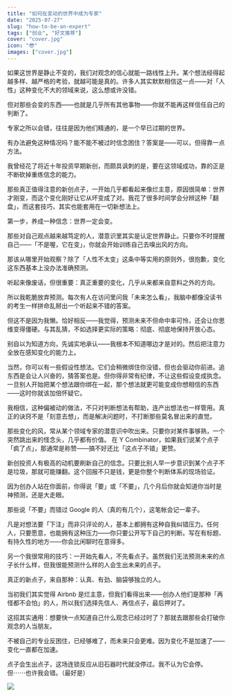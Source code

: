 ```yaml
---
title: "如何在变动的世界中成为专家"
date: "2025-07-27"
slug: "how-to-be-an-expert"
tags: ["创业", "好文推荐"]
cover: "cover.jpg"
icon: "😎"
images: ["cover.jpg"]
---
```

如果这世界是静止不变的，我们对观念的信心就能一路线性上升。某个想法经得起越多样、越严格的考验，就越可能是真的。许多人其实默默相信这一点——对「人性」这种变化不大的领域来说，这么想或许没错。



但对那些会变的东西——也就是几乎所有其他事物——你就不能再这样信任自己的判断了。



专家之所以会错，往往是因为他们精通的，是一个早已过期的世界。



有办法避免这种情况吗？能不能不被过时信念困住？答案是——可以，但得靠一点方法。



我曾经花了将近十年投资早期新创，而颇具讽刺的是，要在这领域成功，靠的正是不断砍掉重练信念的能力。



那些真正值得注意的新创点子，一开始几乎都看起来像烂主意，原因很简单：世界才刚变，而这个变化刚好让它从坏变成了对。我花了很多时间学会分辨这种「翻盘」，而这套技巧，其实也能套用在一切新想法上。



第一步，养成一种信念：世界一定会变。



那些对自己观点越来越笃定的人，潜意识里其实是认定世界静止。只要你不时提醒自己——「不是喔，它在变」，你就会开始训练自己去嗅出风的方向。



那该从哪里开始观察？除了「人性不太变」这条中等实用的原则外，很抱歉，变化这东西基本上没办法准确预测。



听起来像废话，但很重要：真正重要的变化，几乎从来都来自意料之外的方向。



所以我乾脆放弃预测。每次有人在访问里问我「未来怎么看」，我脑中都像没读书的考生一样拼命乱掰出一个听起来不错的答案。



但这不是因为我懒。恰好相反——我觉得，预测未来不但命中率可怜，还会让你思维变得僵硬。与其乱猜，不如选择更实际的策略：彻底、彻底地保持开放心态。



别自以为知道方向，先诚实地承认——我根本不知道哪边才是对的。然后把注意力全放在感知变化的能力上。



当然，你可以有一些假设性想法。它们会稍微绑住你没错，但也会驱动你前进。追东西是会让人兴奋的，猜答案也是。但你得非常有纪律，不让这些假设变成执念。
一旦别人开始把某个想法跟你绑在一起，那个想法就更可能变成你想相信的东西——这时你就该加倍怀疑它。



我相信，这种偏被动的做法，不只对判断想法有帮助，连产出想法也一样管用。真正的诀窍不是「刻意去想」，而是解决问题时，不打断那些莫名冒出来的直觉。



那些变化的风，常从某个领域专家的潜意识中吹出来。只要你对某件事够熟，一个突然跳出来的怪念头，几乎都有价值。
在 Y Combinator，如果我们说某个点子「疯了点」，那通常是称赞——搞不好还比「这点子不错」更赞。



新创投资人有极高的动机要刷新自己的信念。只要比别人早一步意识到某个点子不是垃圾，那就可能赚翻。这个回报不只是钱，更是你整个判断体系的现场验证。



因为创办人站在你面前，你得说「要」或「不要」，几个月后你就会知道你当时是神预测，还是大走眼。



那些说「不要」而错过 Google 的人（真的有几个），这笔帐会记一辈子。



凡是对想法要「下注」而非只评论的人，基本上都拥有这种自我纠错压力。任何人，只要愿意，也能拥有这种压力——你只要公开写下自己的判断。写在有标题、有持久性的地方——你会比闲聊时在意得多。



另一个我很常用的技巧：一开始先看人，不先看点子。虽然我们无法预测未来的点子长什么样，但我很能预测什么样的人会生出未来的点子。



真正的新点子，来自那种：认真、有劲、脑袋够独立的人。



当初我们其实觉得 Airbnb 是烂主意，但我们看得出来——创办人他们是那种「再怪都不会怕」的人，所以我们选择先信人、再信点子，最后押对了。



这招其实通用：想要快一点知道自己什么观念已经过时了？那就去跟那些会打破你观念的人当朋友。



不被自己的专业反困住，已经够难了，而未来只会更难。因为变化不是加速了——变化一直都在加速。



点子会生出点子，这场连锁反应从旧石器时代就没停过。我不认为它会停。
但⋯⋯也许我会错。（最好是）




![](https://prod-files-secure.s3.us-west-2.amazonaws.com/112d0858-5090-4d34-a606-b75eb8d65fd2/46476355-9cf3-4e99-9b7a-3531bc426380/1000202064.png?X-Amz-Algorithm=AWS4-HMAC-SHA256&X-Amz-Content-Sha256=UNSIGNED-PAYLOAD&X-Amz-Credential=ASIAZI2LB46625AKKYOZ%2F20250922%2Fus-west-2%2Fs3%2Faws4_request&X-Amz-Date=20250922T081834Z&X-Amz-Expires=3600&X-Amz-Security-Token=IQoJb3JpZ2luX2VjEJ%2F%2F%2F%2F%2F%2F%2F%2F%2F%2F%2FwEaCXVzLXdlc3QtMiJGMEQCIHjK%2FarmbX9eD%2FBvBwZE6wEHnBq6qywsnhaOqBK9e%2B09AiANvXhLl2X6tPaLGS1ZeIuPCshYwnnl0ejESYP3fftFlir%2FAwgoEAAaDDYzNzQyMzE4MzgwNSIMybfT6Q073CZyWKTAKtwD3ND3uilCSxvtCLNQe79A8%2BfuhPzEYVR%2BGZr0%2BtlyrmBRdUKAZ7fcSZO5BnTUfln3YPkm7BB55XuqCOl%2Bv9XD2Wg8on6BaNB8eEvKXxThfZWv7Cqi0gU%2BGhvnwOPiED79AAWaFi4GS28k9kNmvxAFATXA4tsOk9G0Yzu1EUDUYCqlkUFBq6mZm6t6ib1vnA%2F1wuUwbrU1%2FKVTSqaC%2BgHj%2FtlwcpAvcpK51nTeipcZFsK0vFt9iwQMsj2S4z7LkSS%2FS7nYbYxlvYVLTaKHOEIAXGfL7hiJ5%2FnVoaUxjNK7d0PGe3tJCitkyvGRgt4OUsb0unoNynKBwCTCVeWPaNrA%2FXEYA%2F30Cwgcw%2F5WLZiI5vY%2FTb8S6ERxIsIKyOmj6WeJxMEKEJcmTpGN3fX23PkwPGypzJdUIfp5UjCkwYZYpG5c7phVhnbanhkDv0V6d%2FUkmz%2BhuwiakfaY%2BwuFj0qtyF8G0wrkf1S6I1V1s6x%2ByaTQ%2BbY6bmLtO2ZXTHbQvoIosqVExJRF1vmpYjmzJM3O4665WxXr6hQmExlPyYomSsT2L1GX%2FB3UcNajJdVTveugxo2dufgMNGptaFoeYGvfTjubx%2B6yObWEsrisGkV6rXQastLaojhqHcLsABYw%2F%2B3DxgY6pgFXL1trdW4f9iPo7%2FJW5pXgBqPhO9ynGRPUbHA6q%2FiUt9nDSTe2iujYcdcjZdKH1F0gHUCFdCOTuF5nWP05s%2BdkrAXr1av4cq%2FhCi5E4f1s3bi0VP7RQAElxN6G8SgHJ13eaTYAcFTzLkk%2B5cCx%2BSZf%2ByqrPf%2FaA%2FLQxZC8%2FcYf5jOQzryqWzSAZVsSwtnPDtH08wBgjWv9kBj8JRz7%2B136rgPK44u2&X-Amz-Signature=c81476dffb37d6fea24db351c7b1d03bfe90c967c937a13c362af72085a808ac&X-Amz-SignedHeaders=host&x-amz-checksum-mode=ENABLED&x-id=GetObject)

